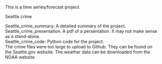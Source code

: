 This is a time series/forecast project.

Seattle crime

Seattle_crime_summary: A detailed summary of the project.    
Seattle_crime_presentation: A pdf of a persentation. It may not make sense as a stand-alone.    
Seattle_crime_code: Python code for the project.    
The crime files were too large to upload to Github.  They can be found on the Seattle.gov website.  The weather data can be
downloaded from the NOAA website.

